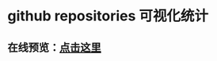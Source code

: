 <!--
 * @Descripttion: 描述
 * @Author: ljz
 * @Date: 2021-02-04 10:00:43
 * @LastEditors: ljz
 * @LastEditTime: 2021-03-20 22:45:10
-->

# github repositories 可视化统计

## 在线预览：[点击这里](https://ljzjiang.github.io/github_repositories/build/index.html) 
